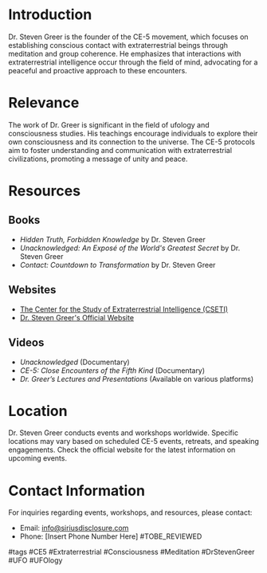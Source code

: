 # Introduction
Dr. Steven Greer is the founder of the CE-5 movement, which focuses on establishing conscious contact with extraterrestrial beings through meditation and group coherence. He emphasizes that interactions with extraterrestrial intelligence occur through the field of mind, advocating for a peaceful and proactive approach to these encounters.

# Relevance
The work of Dr. Greer is significant in the field of ufology and consciousness studies. His teachings encourage individuals to explore their own consciousness and its connection to the universe. The CE-5 protocols aim to foster understanding and communication with extraterrestrial civilizations, promoting a message of unity and peace.

# Resources
## Books
- *Hidden Truth, Forbidden Knowledge* by Dr. Steven Greer
- *Unacknowledged: An Exposé of the World's Greatest Secret* by Dr. Steven Greer
- *Contact: Countdown to Transformation* by Dr. Steven Greer

## Websites
- [The Center for the Study of Extraterrestrial Intelligence (CSETI)](https://www.cseti.org)
- [Dr. Steven Greer's Official Website](https://www.siriusdisclosure.com)

## Videos
- *Unacknowledged* (Documentary)
- *CE-5: Close Encounters of the Fifth Kind* (Documentary)
- *Dr. Greer’s Lectures and Presentations* (Available on various platforms)

# Location
Dr. Steven Greer conducts events and workshops worldwide. Specific locations may vary based on scheduled CE-5 events, retreats, and speaking engagements. Check the official website for the latest information on upcoming events.

# Contact Information
For inquiries regarding events, workshops, and resources, please contact:
- Email: info@siriusdisclosure.com
- Phone: [Insert Phone Number Here] #TOBE_REVIEWED

#tags 
#CE5 #Extraterrestrial #Consciousness #Meditation #DrStevenGreer #UFO #UFOlogy
